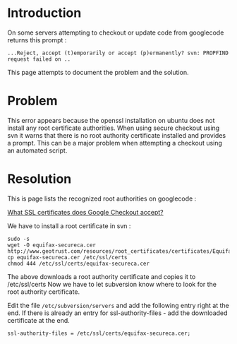 # Introduction #

On some servers attempting to checkout or update code from googlecode returns this prompt  :
```
...Reject, accept (t)emporarily or accept (p)ermanently? svn: PROPFIND request failed on ..
```

This page attempts to document the problem and the solution.


# Problem #

This error appears because the openssl installation on ubuntu does not install any root certificate authorities. When  using secure checkout using svn it warns that there is no root authority certificate installed and provides a prompt. This can be a major problem when attempting a checkout using an automated script.


# Resolution #

This is page lists the recognized root authorities on googlecode :

[What SSL certificates does Google Checkout accept?](http://code.google.com/support/bin/answer.py?hl=en&answer=57856)

We have to install a root certificate in svn :

```
sudo -s
wget -O equifax-secureca.cer http://www.geotrust.com/resources/root_certificates/certificates/Equifax_Secure_Certificate_Authority.cer
cp equifax-secureca.cer /etc/ssl/certs
chmod 444 /etc/ssl/certs/equifax-secureca.cer
```

The above downloads a root authority certificate and copies it to /etc/ssl/certs
Now we have to let subversion know where to look for the root authority certificate.

Edit the file `/etc/subversion/servers` and add the following entry right at the end. If there is already an entry for ssl-authority-files - add the downloaded certificate at the end.

```
ssl-authority-files = /etc/ssl/certs/equifax-secureca.cer;
```